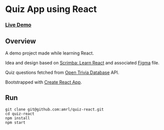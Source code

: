 # Quiz App using React

### [Live Demo](https://amrl.github.io/quiz-react/)

## Overview

A demo project made while learning React.

Idea and design based on [Scrimba: Learn React](https://scrimba.com/learn/learnreact/react-section-4-solo-project-co24f49bea8aace7c174082c8) and associated [Figma](https://www.figma.com/file/E9S5iPcm10f0RIHK8mCqKL/Quizzical-App) file.

Quiz questions fetched from [Open Trivia Database](https://opentdb.com/api_config.php) API.

Bootstrapped with [Create React App](https://github.com/facebook/create-react-app).

## Run
```
git clone git@github.com:amrl/quiz-react.git
cd quiz-react
npm install
npm start
```
